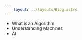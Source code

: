 ```yaml
---
    layout: ../layouts/Blog.astro
---
```



- What is an Algorithm
- Understanding Machines 
- AI


